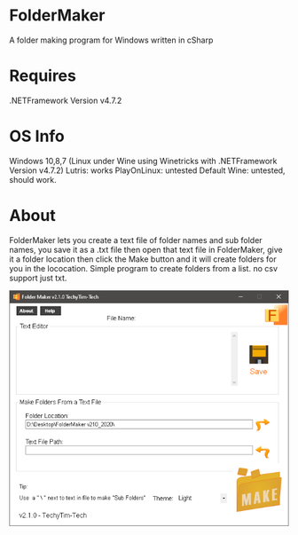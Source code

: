 # FolderMaker
A folder making program for Windows written in cSharp

# Requires
  .NETFramework Version v4.7.2 
# OS Info
Windows 10,8,7 (Linux under Wine using Winetricks with .NETFramework Version v4.7.2) Lutris: works PlayOnLinux: untested Default Wine: untested, should work.

# About
FolderMaker lets you create a text file of folder names and sub folder names, you save it as a .txt file then open that text file in FolderMaker, give it a folder location then click the Make button and it will create folders for you in the lococation. Simple program to create folders from a list. no csv support just txt. 

![alt text](https://github.com/techytim-tech/FolderMaker/blob/main/FolderMaker%20v210_2020.png?raw=true)

